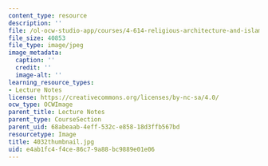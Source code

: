 ```yaml
---
content_type: resource
description: ''
file: /ol-ocw-studio-app/courses/4-614-religious-architecture-and-islamic-cultures-fall-2002/e4ab1fc4f4ce86c79a88bc9889e01e06_4032thumbnail.jpg
file_size: 40853
file_type: image/jpeg
image_metadata:
  caption: ''
  credit: ''
  image-alt: ''
learning_resource_types:
- Lecture Notes
license: https://creativecommons.org/licenses/by-nc-sa/4.0/
ocw_type: OCWImage
parent_title: Lecture Notes
parent_type: CourseSection
parent_uid: 68abeaab-4eff-532c-e858-18d3ffb567bd
resourcetype: Image
title: 4032thumbnail.jpg
uid: e4ab1fc4-f4ce-86c7-9a88-bc9889e01e06
---
```

